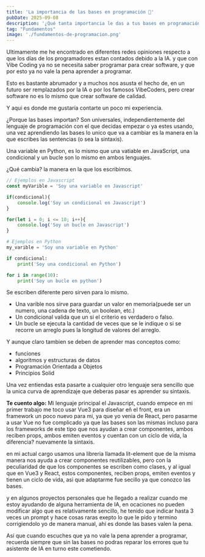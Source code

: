 ```yaml
---
title: 'La importancia de las bases en programación 🧩'
pubDate: 2025-09-08
description: '¿Qué tanta importancia le das a tus bases en programación? 💻 En estos tiempos de IA 🤖 y Vibe Coding, tus fundamentos importan más que nunca. Por eso, en este artículo quiero compartirte mi opinión sobre el tema.'
tag: "Fundamentos" 
image: './fundamentos-de-programacion.png'
---
```


Ultimamente me he encontrado en diferentes redes opiniones respecto a que los días de los programadores estan contados debido a la IA. y que con Vibe Coding ya no se necesita saber programar para crear software, y que por esto ya no vale la pena aprender a programar.

Esto es bastante abrumador y a muchos nos asusta el hecho de, en un futuro ser remplazados por la IA o por los famosos VibeCoders, pero crear software no es lo mismo que crear software de calidad.

Y aqui es donde me gustaría contarte un poco mi experiencia.

¿Porque las bases importan? Son universales, independientemente del lenguaje de programación con el que decidas empezar o ya estes usando, una vez aprendiendo las bases lo unico que va a cambiar es la manera en la que escribes las sentencias (o sea la sintaxis).

Una variable en Python, es lo mismo que una vatiable en JavaScript,
una condicional y un bucle son lo mismo en ambos lenguajes.

¿Qué cambia? la manera en la que los escribimos.

```javascript
// Ejemplos en Javascript
const myVarible = 'Soy una variable en Javascript'

if(condicional){
    console.log('Soy un condicional en Javascript')
}

for(let i = 0; i <= 10; i++){
    console.log('Soy un bucle en Javascript')
}
```
```python
# Ejemplos en Python
my_varible = 'Soy una variable en Python'

if condicional:
    print('Soy una condicional en Python')

for i in range(10):
    print('Soy un bucle en python')
```

Se escriben diferente pero sirven para lo mismo.
- Una varible nos sirve para guardar un valor en memoria(puede ser un numero, una cadena de texto, un boolean, etc.)
- Un condicional valida que un si el criterio es verdadero o falso.
- Un bucle se ejecuta la cantidad de veces que se le indique o si se recorre un arreglo pues la longitud de valores del arreglo.

Y aunque claro tambien se deben de aprender mas conceptos como:
 - funciones
 - algoritmos y estructuras de datos
 - Programación Orientada a Objetos
 - Principios Solid

Una vez entiendas esta pasarte a cualquier otro lenguaje sera sencillo que la unica curva de aprendizaje que deberas pasar es aprender su sintaxis.

**Te cuento algo:** Mi lenguaje principal el Javascript, cuando empece en mi primer trabajo me toco usar Vue3 para diseñar eñ el front, era un framework un poco nuevo para mi, ya que yo venia de React, pero pasarme a usar Vue no fue complicado ya que las bases son las mismas incluso para los frameworks de este tipo que nos ayudan a crear componentes, ambos reciben props, ambos emiten eventos y cuentan con un ciclo de vida, la diferencia? nuevamente la sintaxis.

en mi actual cargo usamos una libreria llamada lit-element que de la misma manera nos ayuda a crear componentes reutilizables, pero con la peculiaridad de que los componentes se escriben como clases, y al igual que en Vue3 y React, estos componentes, reciben props, emiten eventos y tienen un ciclo de vida, asi que adaptarme fue secillo ya que conozco las bases.

y en algunos proyectos personales que he llegado a realizar cuando me estoy ayudando de alguna herramienta de IA, en ocaciones no pueden modificar algo que es relativamente sencillo, he tenido que indicar hasta 3 veces un prompt y hace cosas raras exepto lo que le pido y termino corrigiendolo yo de manera manual, ahí es donde las bases valen la pena.

Así que cuando escuches que ya no vale la pena aprender a programar, recuerda siempre que sin las bases no podras reparar los errores que tu asistente de IA en turno este cometiendo.
